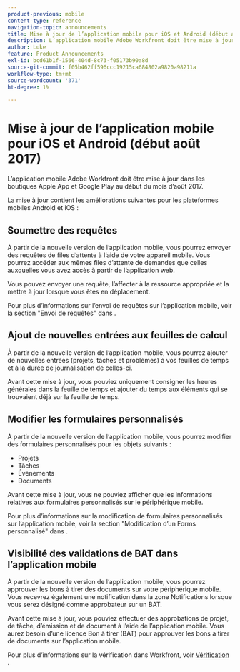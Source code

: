 ```yaml
---
product-previous: mobile
content-type: reference
navigation-topic: announcements
title: Mise à jour de l’application mobile pour iOS et Android (début août 2017)
description: L’application mobile Adobe Workfront doit être mise à jour dans les boutiques Apple App et Google Play au début du mois d’août 2017.
author: Luke
feature: Product Announcements
exl-id: bcd61b1f-1566-404d-8c73-f05173b90a8d
source-git-commit: f05b462ff596ccc19215ca684802a9820a98211a
workflow-type: tm+mt
source-wordcount: '371'
ht-degree: 1%

---
```


# Mise à jour de l’application mobile pour iOS et Android (début août 2017)

L’application mobile Adobe Workfront doit être mise à jour dans les boutiques Apple App et Google Play au début du mois d’août 2017. 

La mise à jour contient les améliorations suivantes pour les plateformes mobiles Android et iOS :

## Soumettre des requêtes

À partir de la nouvelle version de l’application mobile, vous pourrez envoyer des requêtes de files d’attente à l’aide de votre appareil mobile. Vous pourrez accéder aux mêmes files d’attente de demandes que celles auxquelles vous avez accès à partir de l’application web. 

Vous pouvez envoyer une requête, l’affecter à la ressource appropriée et la mettre à jour lorsque vous êtes en déplacement. 

Pour plus d’informations sur l’envoi de requêtes sur l’application mobile, voir la section &quot;Envoi de requêtes&quot; dans .



## Ajout de nouvelles entrées aux feuilles de calcul

À partir de la nouvelle version de l’application mobile, vous pourrez ajouter de nouvelles entrées (projets, tâches et problèmes) à vos feuilles de temps et à la durée de journalisation de celles-ci.

Avant cette mise à jour, vous pouviez uniquement consigner les heures générales dans la feuille de temps et ajouter du temps aux éléments qui se trouvaient déjà sur la feuille de temps. 

## Modifier les formulaires personnalisés

À partir de la nouvelle version de l’application mobile, vous pourrez modifier des formulaires personnalisés pour les objets suivants :

* Projets
* Tâches
* Événements
* Documents 

Avant cette mise à jour, vous ne pouviez afficher que les informations relatives aux formulaires personnalisés sur le périphérique mobile. 

Pour plus d’informations sur la modification de formulaires personnalisés sur l’application mobile, voir la section &quot;Modification d’un Forms personnalisé&quot; dans .

## Visibilité des validations de BAT dans l’application mobile

À partir de la nouvelle version de l’application mobile, vous pourrez approuver les bons à tirer des documents sur votre périphérique mobile. Vous recevrez également une notification dans la zone Notifications lorsque vous serez désigné comme approbateur sur un BAT. 

Avant cette mise à jour, vous pouviez effectuer des approbations de projet, de tâche, d’émission et de document à l’aide de l’application mobile. Vous aurez besoin d’une licence Bon à tirer (BAT) pour approuver les bons à tirer de documents sur l’application mobile. 

Pour plus d’informations sur la vérification dans Workfront, voir [Vérification](../../../review-and-approve-work/proofing/proofing.md) . 
